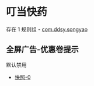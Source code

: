 # 叮当快药

存在 1 规则组 - [com.ddsy.songyao](/src/apps/com.ddsy.songyao.ts)

## 全屏广告-优惠卷提示

默认禁用

- [快照-0](https://i.gkd.li/i/13048720)
